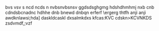 bvs vsv s
ncd ncds n
nvbsnvbsnsv
ggdsdsghgmg
hdshdhmhmj
nxb cnb
cdndsbcnadnc
hdhhe
dnb bnewd
dnbqn
erferf
\ergerg
thtfh
anji
anji
awdknlawsi;hda]
daskldcaskl
dxsalmkdxs
kfcas:KVC
cdskn>KCVNKDS
zsdvmdf,;vzf

